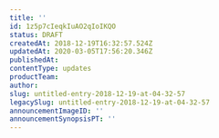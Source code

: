 ```yaml
---
title: ''
id: 1z5p7cIeqkIuAO2qIoIKQO
status: DRAFT
createdAt: 2018-12-19T16:32:57.524Z
updatedAt: 2020-03-05T17:56:20.346Z
publishedAt: 
contentType: updates
productTeam: 
author: 
slug: untitled-entry-2018-12-19-at-04-32-57
legacySlug: untitled-entry-2018-12-19-at-04-32-57
announcementImageID: ''
announcementSynopsisPT: ''
---
```



